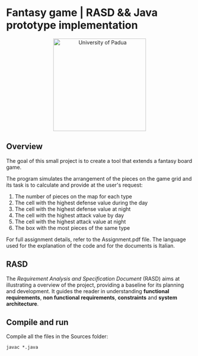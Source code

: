 # Fantasy game | RASD && Java prototype implementation

<p align="center">
    <img src="https://www.unidformazione.com/wp-content/uploads/2018/04/unipd-universita-di-padova.png" width="250" alt="University of Padua"/>
</p>

## Overview

The goal of this small project is to create a tool that extends a fantasy board game.

The program simulates the arrangement of the pieces on the game grid and its task is to calculate and provide at the user's request:
1. The number of pieces on the map for each type
2. The cell with the highest defense value during the day
3. The cell with the highest defense value at night
4. The cell with the highest attack value by day
5. The cell with the highest attack value at night
6. The box with the most pieces of the same type

For full assignment details, refer to the Assignment.pdf file. The language used for the explanation of the code and for the documents is Italian.

## RASD

The _Requirement Analysis and Specification Document_ (RASD) aims at illustrating a overview of the project, providing a baseline for its planning and development. It guides the reader in understanding **functional requirements**, **non functional requirements**, **constraints** and **system architecture**.

## Compile and run
Compile all the files in the Sources folder:

    javac *.java
